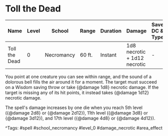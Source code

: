 # Toll the Dead

| Name | Level | School | Range | Duration | Damage | Save DC & Type |
|------|-------|--------|-------|----------|--------|----------------|
| Toll the Dead | 0 | Necromancy | 60 ft. | Instant | 1d8 necrotic + 1d12 necrotic | - |

You point at one creature you can see within range, and the sound of a dolorous bell fills the air around it for a moment. The target must succeed on a Wisdom saving throw or take {@damage 1d8} necrotic damage. If the target is missing any of its hit points, it instead takes {@damage 1d12} necrotic damage.

The spell's damage increases by one die when you reach 5th level ({@damage 2d8} or {@damage 2d12}), 11th level ({@damage 3d8} or {@damage 3d12}), and 17th level ({@damage 4d8} or {@damage 4d12}).

^Tags: #spell #school_necromancy #level_0 #damage_necrotic #area_effect